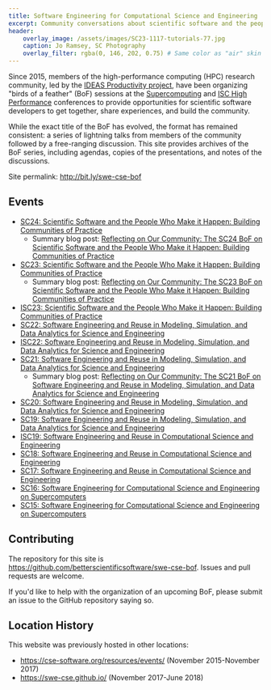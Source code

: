 ```yaml
---
title: Software Engineering for Computational Science and Engineering
excerpt: Community conversations about scientific software and the people who make it happen
header:
    overlay_image: /assets/images/SC23-1117-tutorials-77.jpg
    caption: Jo Ramsey, SC Photography
    overlay_filter: rgba(0, 146, 202, 0.75) # Same color as "air" skin footer
---
```

Since 2015, members of the high-performance computing (HPC) research community, led by the [IDEAS Productivity project](https://ideas-productivity.org), have been organizing "birds of a feather" (BoF) sessions at the [Supercomputing](https://supercomputing.org/) and [ISC High Performance](https://www.isc-hpc.com/) conferences to provide opportunities for scientific software developers to get together, share experiences, and build the community.

While the exact title of the BoF has evolved, the format has remained consistent: a series of lightning talks from members of the community followed by a free-ranging discussion. This site provides archives of the BoF series, including agendas, copies of the presentations, and notes of the discussions.

Site permalink: <http://bit.ly/swe-cse-bof>

## Events

* [SC24: Scientific Software and the People Who Make it Happen: Building Communities of Practice](2024-11-sc24-bof/)
    - Summary blog post: [Reflecting on Our Community: The SC24 BoF on Scientific Software and the People Who Make it Happen: Building Communities of Practice](https://bssw.io/blog_posts/reflecting-on-our-community-the-sc24-bof-on-scientific-software-and-the-people-who-make-it-happen-building-communities-of-practice)
* [SC23: Scientific Software and the People Who Make it Happen: Building Communities of Practice](2023-11-sc23-bof/)
    - Summary blog post: [Reflecting on Our Community: The SC23 BoF on Scientific Software and the People Who Make it Happen: Building Communities of Practice](https://bssw.io/blog_posts/reflecting-on-our-community-the-sc23-bof-on-scientific-software-and-the-people-who-make-it-happen-building-communities-of-practice)
* [ISC23: Scientific Software and the People Who Make it Happen: Building Communities of Practice](2023-05-isc23-bof)
* [SC22: Software Engineering and Reuse in Modeling, Simulation, and Data Analytics for Science and Engineering](2022-11-sc22-bof)
* [ISC22: Software Engineering and Reuse in Modeling, Simulation, and Data Analytics for Science and Engineering](2022-05-isc22-bof)
* [SC21: Software Engineering and Reuse in Modeling, Simulation, and Data Analytics for Science and Engineering](2021-11-sc21-bof)
    - Summary blog post: [Reflecting on Our Community: The SC21 BoF on Software Engineering and Reuse in Modeling, Simulation, and Data Analytics for Science and Engineering](https://bssw.io/blog_posts/reflecting-on-our-community-the-sc21-bof-on-software-engineering-and-reuse-in-modeling-simulation-and-data-analytics-for-science-and-engineering)
* [SC20: Software Engineering and Reuse in Modeling, Simulation, and Data Analytics for Science and Engineering](2020-11-sc20-bof)
* [SC19: Software Engineering and Reuse in Modeling, Simulation, and Data Analytics for Science and Engineering](2019-11-sc19-bof)
* [ISC19: Software Engineering and Reuse in Computational Science and Engineering](2019-06-isc19-bof)
* [SC18: Software Engineering and Reuse in Computational Science and Engineering](2018-11-sc18-bof)
* [SC17: Software Engineering and Reuse in Computational Science and Engineering](2017-11-sc17-bof)
* [SC16: Software Engineering for Computational Science and Engineering on Supercomputers](2016-11-sc16-bof)
* [SC15: Software Engineering for Computational Science and Engineering on Supercomputers](2015-11-sc15-bof)

## Contributing

The repository for this site is <https://github.com/betterscientificsoftware/swe-cse-bof>. Issues and pull requests are welcome.

If you'd like to help with the organization of an upcoming BoF, please submit an issue to the GitHub repository saying so.

## Location History

This website was previously hosted in other locations:

* https://cse-software.org/resources/events/ (November 2015-November 2017)
* https://swe-cse.github.io/ (November 2017-June 2018)